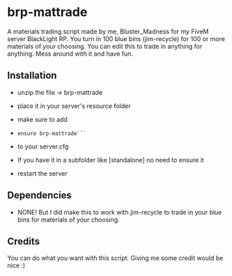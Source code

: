 # brp-mattrade
A materials trading script made by me, Bluster_Madness for my FiveM server BlackLight RP. 
You turn in 100 blue bins (jim-recycle) for 100 or more materials of your choosing. 
You can edit this to trade in anything for anything. Mess around with it and have fun.

## Installation

- unzip the file → brp-mattrade
- place it in your server's resource folder

- make sure to add
- ```
  ensure brp-mattrade```
- to your server.cfg
- If you have it in a subfolder like [standalone] no need to ensure it
- restart the server

## Dependencies

- NONE! But I did make this to work with jim-recycle to trade in your blue bins for materials of your choosing.

## Credits
You can do what you want with this script.
Giving me some credit would be nice :)
